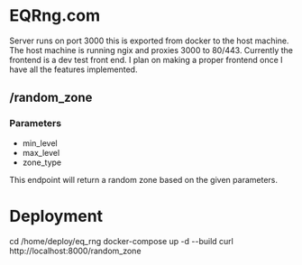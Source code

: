 # EQRng.com

Server runs on port 3000 this is exported from docker to the host machine. The host machine is running ngix and proxies 3000 to 80/443. Currently the frontend is a dev test front end. I plan on making a proper frontend once I have all the features implemented.

## /random_zone
### Parameters
- min_level
- max_level
- zone_type

This endpoint will return a random zone based on the given parameters.

# Deployment

  cd /home/deploy/eq_rng
  docker-compose up -d --build
  curl http://localhost:8000/random_zone
